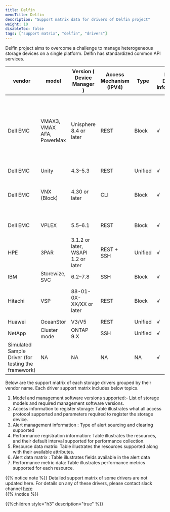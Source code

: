 ```yaml
---
title: Delfin
menuTitle: Delfin
description: "Support matrix data for drivers of Delfin project"
weight: 10
disableToc: false
tags: ["support matrix", "delfin", "drivers"] 
---
```


Delfin project aims to overcome a challenge to manage heterogeneous storage devices on a single platform.
Delfin has standardized common API services. 

| vendor                                              | model                     | Version ( Device Manager )         | Access Mechanism (IPV4) | Type    | Basic Device Information | Storage Pool | LUN | Controller | Port | Disk | Qtree | Quota | File system | Share | Capacity Information | SNMP Trap | Alarm Query | Alarm Clearance | Performance Metrics | Remarks/Constraints                                                                                                                                                                                     |   |
|-----------------------------------------------------|---------------------------|------------------------------------|-------------------------|---------|--------------------------|--------------|-----|------------|------|------|-------|-------|-------------|-------|----------------------|-----------|-------------|-----------------|---------------------|---------------------------------------------------------------------------------------------------------------------------------------------------------------------------------------------------------|---|
| Dell EMC                                            | VMAX3, VMAX AFA, PowerMax | Unisphere 8.4 or later             | REST                    | Block   | √                        | √            | √   | ×          | ×    | ×    | NA    | NA    | NA          | NA    | √                    | ×         | ×           | ×               | √                   | 1.The Embedded Management suite needs to be installed on the VMAX array to support Embedded Unisphere. 2\. Performance metric collection is only Alpha version and supports only device level metrics . |   |
| Dell EMC                                            | Unity                     | 4.3–5.3                            | REST                    | Unified | √                        | √            | √   | √          | √    | √    | √     | √     | √           | √     | √                    | √         | √           | ×               | ×                   |                                                                                                                                                                                                         |   |
| Dell EMC                                            | VNX (Block)               | 4.30 or later                      | CLI                     | Block   | √                        | √            | √   | √          | √    | √    | NA    | NA    | NA          | NA    | √                    | √         | ×           | ×               | ×                   | 1\. Before connecting a Dell EMC VNX Block storage device, install Navisphere Secure CLI on delfin installed node.                                                                                      |   |
| Dell EMC                                            | VPLEX                     | 5.5–6.1                            | REST                    | Block   | √                        | √            | √   | √          | √    | ×    | NA    | NA    | NA          | NA    | √                    | √         | ×           | ×               | ×                   | 1\. Only the VPLEX local mode is supported.                                                                                                                                                             |   |
| HPE                                                 | 3PAR                      | 3.1.2 or later, WSAPI 1.2 or later | REST + SSH              | Unified | √                        | √            | √   | √          | √    | √    | ×     | ×     | ×           | ×     | √                    | √         | √           | √               | ×                   |                                                                                                                                                                                                         |   |
| IBM                                                 | Storewize, SVC            | 6.2–7.8                            | SSH                     | Block   | √                        | √            | √   | √          | √    | √    | NA    | NA    | NA          | NA    | √                    | √         | √           | √               | ×                   |                                                                                                                                                                                                         |   |
| Hitachi                                             | VSP                       | 88-01-0X-XX/XX or later            | REST                    | Block   | √                        | √            | √   | √          | √    | √    | NA    | NA    | NA          | NA    | √                    | √         | √           | ×               | ×                   | 1\. The Configuration Manager REST service needs to be installed on the VSP devices.                                                                                                                    |   |
| Huawei                                              | OceanStor                 | V3/V5                              | REST                    | Unified | √                        | √            | √   | √          | √    | √    | √     | √     | √           | √     | √                    | √         | √           | √               | √                   |                                                                                                                                                                                                         |   |
| NetApp                                              | Cluster mode              | ONTAP 9.X                          | SSH                     | Unified | √                        | √            | √   | √          | √    | √    | √     | √     | √           | √     | √                    | √         | √           | √               | ×                   |                                                                                                                                                                                                         |   |
| Simulated Sample Driver (for testing the framework) | NA                        | NA                                 | NA                      | NA      | √                        | √            | √   | √          | √    | √    | √     | √     | √           | √     | √                    | √         | √           | √               | √                   | 1\. Used only for framework testing purpose                                                                                                                                                             |   |                                                           |                                                          |

Below are the support matrix of each storage drivers grouped by their vendor name.
Each driver support matrix includes below topics.


1. Model and management software versions supported:- List of storage models and required management software versions.  
2. Access information to register storage: Table illustrates what all access protocol supported and parameters required to register the storage device.  
3. Alert management information : Type of alert sourcing and clearing supported
4. Performance registration information: Table illustrates the resources, and their default interval supported for performance collection.
5. Resource data matrix: Table illustrates the resources supported along with their available attributes.
6. Alert data matrix : Table illustrates fields available in the alert data
7. Performance metric data: Table illustrates performance metrics supported for each resource.

{{% notice note %}}
Detailed support matrix of some drivers are not updated here. 
For details on any of these drivers, please contact slack channel [here](https://app.slack.com/client/T2YSV6N2J/C01FW6Y7YTD/thread/C01D1L72Z8D-1613845945.021400?cdn_fallback=1)  
{{% /notice %}}

{{%children style="h3" description="true" %}}  
